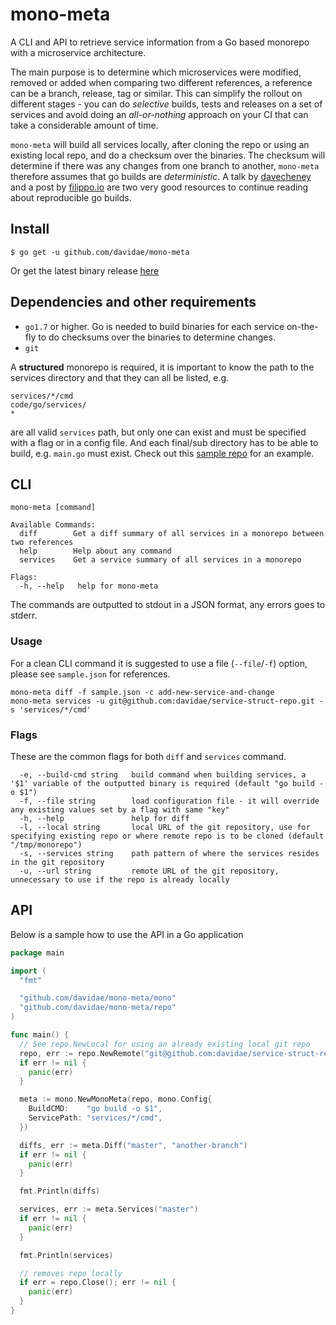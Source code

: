 # mono-meta
A CLI and API to retrieve service information from a Go based monorepo with a microservice architecture. 

The main purpose is to determine which microservices were modified, removed or added when comparing two different 
references, a reference can be a branch, release, tag or similar.
This can simplify the rollout on different stages - you can do _selective_ builds, tests and releases on a set of 
services and avoid doing an _all-or-nothing_ approach on your CI that can take a considerable amount of time. 

`mono-meta` will build all services locally, after cloning the repo or using an existing local repo, and do a checksum over the binaries. 
The checksum will determine if there was any changes from one branch to another, `mono-meta` therefore assumes that go builds are _deterministic_. A talk by [davecheney](https://go-talks.appspot.com/github.com/davecheney/presentations/reproducible-builds.slide#1) and a post by [filippo.io](https://blog.filippo.io/reproducing-go-binaries-byte-by-byte/) are two very good resources to continue reading about reproducible go builds.

## Install
```
$ go get -u github.com/davidae/mono-meta
```
Or get the latest binary release [here](https://github.com/davidae/mono-meta/releases)

## Dependencies and other requirements
* `go1.7` or higher. Go is needed to build binaries for each service on-the-fly to do checksums over the binaries to determine changes.
* `git`

A **structured** monorepo is required, it is important to know the path to the services directory and that they can all be listed, e.g.
```
services/*/cmd
code/go/services/
*
```
are all valid `services` path, but only one can exist and must be specified with a flag or in a config file. 
And each final/sub directory has to be able to build, e.g. `main.go` must exist. Check out this [sample repo](https://github.com/davidae/service-struct-repo) for an example.


## CLI
```
mono-meta [command]

Available Commands:
  diff        Get a diff summary of all services in a monorepo between two references
  help        Help about any command
  services    Get a service summary of all services in a monorepo

Flags:
  -h, --help   help for mono-meta
```
The commands are outputted to stdout in a JSON format, any errors goes to stderr.

### Usage
For a clean CLI command it is suggested to use a file (`--file`/`-f`) option, please see `sample.json` for references.
```
mono-meta diff -f sample.json -c add-new-service-and-change
mono-meta services -u git@github.com:davidae/service-struct-repo.git -s 'services/*/cmd'
```

### Flags
These are the common flags for both `diff` and `services` command.
```
  -e, --build-cmd string   build command when building services, a '$1' variable of the outputted binary is required (default "go build -o $1")
  -f, --file string        load configuration file - it will override any existing values set by a flag with same "key"
  -h, --help               help for diff
  -l, --local string       local URL of the git repository, use for specifying existing repo or where remote repo is to be cloned (default "/tmp/monorepo")
  -s, --services string    path pattern of where the services resides in the git repository
  -u, --url string         remote URL of the git repository, unnecessary to use if the repo is already locally
```

## API
Below is a sample how to use the API in a Go application
```go
package main

import (
  "fmt"

  "github.com/davidae/mono-meta/mono"
  "github.com/davidae/mono-meta/repo"
)

func main() {
  // See repo.NewLocal for using an already existing local git repo
  repo, err := repo.NewRemote("git@github.com:davidae/service-struct-repo.git")
  if err != nil {
    panic(err)
  }

  meta := mono.NewMonoMeta(repo, mono.Config{
    BuildCMD:    "go build -o $1",
    ServicePath: "services/*/cmd",
  })

  diffs, err := meta.Diff("master", "another-branch")
  if err != nil {
    panic(err)
  }

  fmt.Println(diffs)

  services, err := meta.Services("master")
  if err != nil {
    panic(err)
  }

  fmt.Println(services)

  // removes repo locally
  if err = repo.Close(); err != nil {
    panic(err)
  }
}
```
